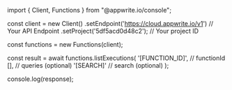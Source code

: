 import { Client, Functions } from "@appwrite.io/console";

const client = new Client()
    .setEndpoint('https://cloud.appwrite.io/v1') // Your API Endpoint
    .setProject('5df5acd0d48c2'); // Your project ID

const functions = new Functions(client);

const result = await functions.listExecutions(
    '[FUNCTION_ID]', // functionId
    [], // queries (optional)
    '[SEARCH]' // search (optional)
);

console.log(response);
